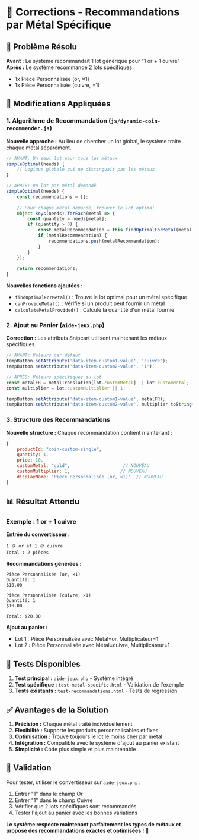 # 🔧 Corrections - Recommandations par Métal Spécifique

## 🎯 **Problème Résolu**

**Avant :** Le système recommandait 1 lot générique pour "1 or + 1 cuivre"
**Après :** Le système recommande 2 lots spécifiques :
- 1x Pièce Personnalisée (or, ×1) 
- 1x Pièce Personnalisée (cuivre, ×1)

## 🔧 **Modifications Appliquées**

### 1. **Algorithme de Recommandation (`js/dynamic-coin-recommender.js`)**

**Nouvelle approche :** Au lieu de chercher un lot global, le système traite chaque métal séparément.

```javascript
// AVANT: Un seul lot pour tous les métaux
simpleOptimal(needs) {
    // Logique globale qui ne distinguait pas les métaux
}

// APRÈS: Un lot par métal demandé
simpleOptimal(needs) {
    const recommendations = [];
    
    // Pour chaque métal demandé, trouver le lot optimal
    Object.keys(needs).forEach(metal => {
        const quantity = needs[metal];
        if (quantity > 0) {
            const metalRecommendation = this.findOptimalForMetal(metal, quantity);
            if (metalRecommendation) {
                recommendations.push(metalRecommendation);
            }
        }
    });
    
    return recommendations;
}
```

**Nouvelles fonctions ajoutées :**
- `findOptimalForMetal()` : Trouve le lot optimal pour un métal spécifique
- `canProvideMetal()` : Vérifie si un produit peut fournir un métal
- `calculateMetalProvided()` : Calcule la quantité d'un métal fournie

### 2. **Ajout au Panier (`aide-jeux.php`)**

**Correction :** Les attributs Snipcart utilisent maintenant les métaux spécifiques.

```javascript
// AVANT: Valeurs par défaut
tempButton.setAttribute('data-item-custom1-value', 'cuivre');
tempButton.setAttribute('data-item-custom2-value', '1');

// APRÈS: Valeurs spécifiques au lot
const metalFR = metalTranslation[lot.customMetal] || lot.customMetal;
const multiplier = lot.customMultiplier || 1;

tempButton.setAttribute('data-item-custom1-value', metalFR);
tempButton.setAttribute('data-item-custom2-value', multiplier.toString());
```

### 3. **Structure des Recommandations**

**Nouvelle structure :** Chaque recommandation contient maintenant :

```javascript
{
    productId: "coin-custom-single",
    quantity: 1,
    price: 10,
    customMetal: "gold",                    // NOUVEAU
    customMultiplier: 1,                   // NOUVEAU  
    displayName: "Pièce Personnalisée (or, ×1)"  // NOUVEAU
}
```

## 📊 **Résultat Attendu**

### **Exemple : 1 or + 1 cuivre**

**Entrée du convertisseur :**
```
1 🪙 or et 1 🪙 cuivre
Total : 2 pièces
```

**Recommandations générées :**
```
Pièce Personnalisée (or, ×1)
Quantité: 1
$10.00

Pièce Personnalisée (cuivre, ×1)
Quantité: 1  
$10.00

Total: $20.00
```

**Ajout au panier :**
- Lot 1 : Pièce Personnalisée avec Métal=or, Multiplicateur=1
- Lot 2 : Pièce Personnalisée avec Métal=cuivre, Multiplicateur=1

## 🧪 **Tests Disponibles**

1. **Test principal :** `aide-jeux.php` - Système intégré
2. **Test spécifique :** `test-metal-specific.html` - Validation de l'exemple
3. **Tests existants :** `test-recommandations.html` - Tests de régression

## ✅ **Avantages de la Solution**

1. **Précision :** Chaque métal traité individuellement
2. **Flexibilité :** Supporte les produits personnalisables et fixes
3. **Optimisation :** Trouve toujours le lot le moins cher par métal
4. **Intégration :** Compatible avec le système d'ajout au panier existant
5. **Simplicité :** Code plus simple et plus maintenable

## 🎯 **Validation**

Pour tester, utiliser le convertisseur sur `aide-jeux.php` :
1. Entrer "1" dans le champ Or
2. Entrer "1" dans le champ Cuivre  
3. Vérifier que 2 lots spécifiques sont recommandés
4. Tester l'ajout au panier avec les bonnes variations

**Le système respecte maintenant parfaitement les types de métaux et propose des recommandations exactes et optimisées !** 🎉